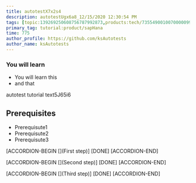 ```yaml
---
title: autotestX7x2s4
description: autotestUgx6a8_12/15/2020 12:30:54 PM
tags: [topic:139269250608756787992873,products:tech/73554900100700000996,tutorial:experience/advanced]
primary_tag: tutorial:product/sapHana
time: 775
author_profile: https://github.com/ksAutotests
author_name: ksAutotests
---
```

### You will learn
- You will learn this
- and that

autotest tutorial text5J65i6

## Prerequisites
- Prerequisute1
- Prerequisute2
- Prerequisute3

[ACCORDION-BEGIN [](First step)]
[DONE]
[ACCORDION-END]

[ACCORDION-BEGIN [](Second step)]
[DONE]
[ACCORDION-END]

[ACCORDION-BEGIN [](Third step)]
[DONE]
[ACCORDION-END]

